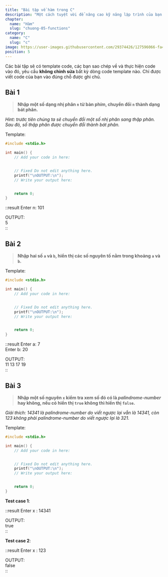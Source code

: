 ```yaml
---
title: "Bài tập về hàm trong C"
description: "Một cách tuyệt vời để nâng cao kỹ năng lập trình của bạn và hiểu sâu hơn về cách sử dụng hàm trong C. Trong bài viết này, chúng mình đã tổng hợp một loạt các bài tập thực tế và thú vị liên quan đến hàm để giúp bạn rèn luyện kỹ năng lập trình. "
chapter:
  name: "Hàm"
  slug: "chuong-05-functions"
category:
  name: "C"
  slug: "c"
image: https://user-images.githubusercontent.com/29374426/127596066-fa46df01-982f-4a72-b6d1-f7d8f5c5a9b3.png
position: 5
---
```


Các bài tập sẽ có template code, các bạn sao chép về và thực hiện code vào đó, yêu cầu **không chỉnh sửa** bất kỳ dòng code template nào. Chỉ được viết code của bạn vào đúng chỗ được ghi chú.

## Bài 1

> **Nhập một số dạng nhị phân `n` từ bàn phím, chuyển đổi `n` thành dạng bát phân.**

_Hint: trước tiên chúng ta sẽ chuyển đổi một số nhị phân sang thập phân. Sau đó, số thập phân được chuyển đổi thành bát phân._

Template:

```cpp
#include <stdio.h>

int main() {
    // Add your code in here:


    // Fixed Do not edit anything here.
    printf("\nOUTPUT:\n");
    // Write your output here:


    return 0;
}
```

::result
Enter n: 101</br>

OUTPUT:</br>
5</br>
::

## Bài 2

> **Nhập hai số `a` và `b`, hiển thị các số nguyên tố nằm trong khoảng `a` và `b`.**

Template:

```cpp
#include <stdio.h>

int main() {
    // Add your code in here:


    // Fixed Do not edit anything here.
    printf("\nOUTPUT:\n");
    // Write your output here:


    return 0;
}
```

::result
Enter a: 7</br>
Enter b: 20</br>

OUTPUT:</br>
11 13 17 19</br>
::

## Bài 3

> **Nhập một số nguyên `x` kiểm tra xem số đó có là _palindrome-number_ hay không, nếu có hiển thị `true` không thì hiển thị `false`.**

_Giải thích: 14341 là palindrome-number do viết ngược lại vẫn là 14341, còn 123 không phải palindrome-number do viết ngược lại là 321._

Template:

```cpp
#include <stdio.h>

int main() {
    // Add your code in here:


    // Fixed Do not edit anything here.
    printf("\nOUTPUT:\n");
    // Write your output here:


    return 0;
}
```

**Test case 1**:

::result
Enter x : 14341</br>

OUTPUT:</br>
true</br>
::

**Test case 2**:

::result
Enter x : 123</br>

OUTPUT:</br>
false</br>
::